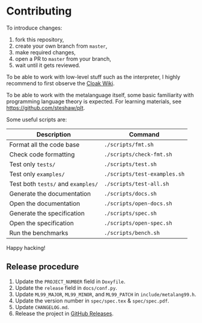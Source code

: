 # Contributing

To introduce changes:

 1. fork this repository,
 2. create your own branch from `master`,
 3. make required changes,
 4. open a PR to `master` from your branch,
 5. wait until it gets reviewed.

To be able to work with low-level stuff such as the interpreter, I highly recommend to first observe the [Cloak Wiki].

To be able to work with the metalanguage itself, some basic familiarity with programming language theory is expected. For learning materials, see https://github.com/steshaw/plt.

[Cloak Wiki]: https://github.com/pfultz2/Cloak/wiki/C-Preprocessor-tricks,-tips,-and-idioms

Some useful scripts are:

| Description | Command |
|----------|----------|
| Format all the code base | `./scripts/fmt.sh` |
| Check code formatting | `./scripts/check-fmt.sh` |
| Test only `tests/` | `./scripts/test.sh` |
| Test only `examples/` | `./scripts/test-examples.sh` |
| Test both `tests/` and `examples/` | `./scripts/test-all.sh`  |
| Generate the documentation | `./scripts/docs.sh` |
| Open the documentation | `./scripts/open-docs.sh` |
| Generate the specification | `./scripts/spec.sh` |
| Open the specification | `./scripts/open-spec.sh` |
| Run the benchmarks | `./scripts/bench.sh` |

Happy hacking!

## Release procedure

 1. Update the `PROJECT_NUMBER` field in `Doxyfile`.
 2. Update the `release` field in `docs/conf.py`.
 3. Update `ML99_MAJOR`, `ML99_MINOR`, and `ML99_PATCH` in `include/metalang99.h`.
 4. Update the version number in `spec/spec.tex` & `spec/spec.pdf`.
 5. Update `CHANGELOG.md`.
 6. Release the project in [GitHub Releases].

[GitHub Releases]: https://github.com/Hirrolot/metalang99/releases
